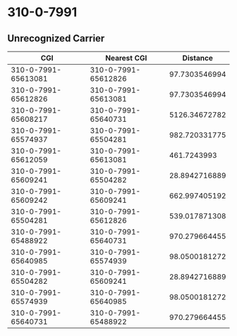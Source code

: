 # 310-0-7991
## Unrecognized Carrier


| CGI | Nearest CGI | Distance |
|-----|-------------|----------|
| 310-0-7991-65613081 | 310-0-7991-65612826 | 97.7303546994 |
| 310-0-7991-65612826 | 310-0-7991-65613081 | 97.7303546994 |
| 310-0-7991-65608217 | 310-0-7991-65640731 | 5126.34672782 |
| 310-0-7991-65574937 | 310-0-7991-65504281 | 982.720331775 |
| 310-0-7991-65612059 | 310-0-7991-65613081 | 461.7243993 |
| 310-0-7991-65609241 | 310-0-7991-65504282 | 28.8942716889 |
| 310-0-7991-65609242 | 310-0-7991-65609241 | 662.997405192 |
| 310-0-7991-65504281 | 310-0-7991-65612826 | 539.017871308 |
| 310-0-7991-65488922 | 310-0-7991-65640731 | 970.279664455 |
| 310-0-7991-65640985 | 310-0-7991-65574939 | 98.0500181272 |
| 310-0-7991-65504282 | 310-0-7991-65609241 | 28.8942716889 |
| 310-0-7991-65574939 | 310-0-7991-65640985 | 98.0500181272 |
| 310-0-7991-65640731 | 310-0-7991-65488922 | 970.279664455 |
